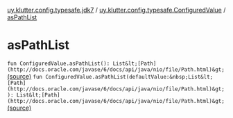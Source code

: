 [uy.klutter.config.typesafe.jdk7](../index.md) / [uy.klutter.config.typesafe.ConfiguredValue](index.md) / [asPathList](.)


# asPathList
`fun ConfiguredValue.asPathList(): List&lt;[Path](http://docs.oracle.com/javase/6/docs/api/java/nio/file/Path.html)&gt;` [(source)](https://github.com/kohesive/klutter/blob/master/config-typesafe-jdk7/src/main/kotlin/uy/klutter/config/typesafe/jdk7/TypesafeConfig_Jdk7_Ext.kt#L16)
`fun ConfiguredValue.asPathList(defaultValue:&nbsp;List&lt;[Path](http://docs.oracle.com/javase/6/docs/api/java/nio/file/Path.html)&gt;): List&lt;[Path](http://docs.oracle.com/javase/6/docs/api/java/nio/file/Path.html)&gt;` [(source)](https://github.com/kohesive/klutter/blob/master/config-typesafe-jdk7/src/main/kotlin/uy/klutter/config/typesafe/jdk7/TypesafeConfig_Jdk7_Ext.kt#L17)


